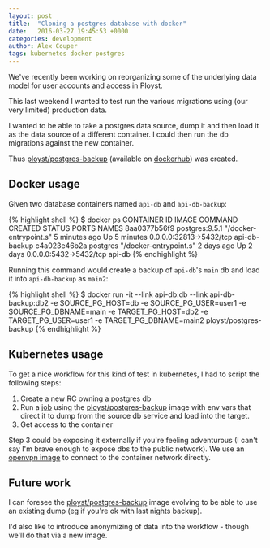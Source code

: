 ```yaml
---
layout: post
title:  "Cloning a postgres database with docker"
date:   2016-03-27 19:45:53 +0000
categories: development
author: Alex Couper
tags: kubernetes docker postgres
---
```


We've recently been working on reorganizing some of the underlying data model
for user accounts and access in Ployst.

This last weekend I wanted to test run the various migrations using (our very
limited) production data.

I wanted to be able to take a postgres data source, dump it and then load it
as the data source of a different container. I could then run the
db migrations against the new container.

Thus [ployst/postgres-backup][pg-backup-github]
(available on [dockerhub][pg-backup-dockerhub]) was created.


## Docker usage

Given two database containers named `api-db` and `api-db-backup`:

{% highlight shell %}
$ docker ps
CONTAINER ID        IMAGE               COMMAND                  CREATED             STATUS              PORTS                     NAMES
8aa0377b56f9        postgres:9.5.1      "/docker-entrypoint.s"   5 minutes ago       Up 5 minutes        0.0.0.0:32813->5432/tcp   api-db-backup
c4a023e46b2a        postgres            "/docker-entrypoint.s"   2 days ago          Up 2 days           0.0.0.0:5432->5432/tcp    api-db
{% endhighlight %}

Running this command would create a backup of `api-db`'s `main` db and load it into
`api-db-backup` as `main2`:

{% highlight shell %}
$ docker run -it --link api-db:db  --link api-db-backup:db2 -e SOURCE_PG_HOST=db -e SOURCE_PG_USER=user1 -e SOURCE_PG_DBNAME=main -e TARGET_PG_HOST=db2 -e TARGET_PG_USER=user1 -e TARGET_PG_DBNAME=main2 ployst/postgres-backup
{% endhighlight %}


## Kubernetes usage

To get a nice workflow for this kind of test in kubernetes, I had to script
the following steps:

 1. Create a new RC owning a postgres db
 2. Run a [job][k8s-jobs] using the [ployst/postgres-backup][pg-backup-github]
    image with env vars that direct it to dump from the source db service and
    load into the target.
 3. Get access to the container

Step 3 could be exposing it externally if you're feeling adventurous (I can't
say I'm brave enough to expose dbs to the public network). We use an
[openvpn image][openvpn-image] to connect to the container network directly.

## Future work

I can foresee the [ployst/postgres-backup][pg-backup-github]
image evolving to be able to use an existing dump (eg if you're ok with last nights
backup).

I'd also like to introduce anonymizing of data into the workflow - though we'll
do that via a new image.

[k8s-jobs]: (http://kubernetes.io/docs/user-guide/jobs/)
[openvpn-image]: https://github.com/ployst/docker-openvpn-k8s
[pg-backup-dockerhub]: https://hub.docker.com/r/ployst/postgres-backup
[pg-backup-github]: https://github.com/ployst/docker-postgres-backup
[ployst]: https://beta.ployst.com
